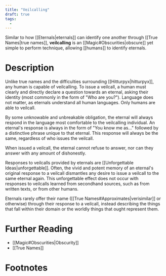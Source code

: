 ```yaml
---
title: "Veilcalling"
draft: true
tags:
  - 
---
```


Similar to how [[Eternals|eternals]] can identify one another through [[True Names|true names]], **veilcalling** is an [[Magic#Obscurities|obscure]] yet simple to perform technique, allowing [[humans]] to identify eternals. 

# Description
Unlike true names and the difficulties surrounding [[Hitturpyx|hitturpyx]], any human is capable of veilcalling. To issue a veilcall, a human must clearly and directly declare a question towards an eternal, asking their identity (most commonly in the form of "Who are you?"). Language does not matter, as eternals understand all human languages. Only humans are able to veilcall.

By some unknowable and unbreakable obligation, the eternal will always respond in the language most comfortable to the veilcalling individual. An eternal's response is always in the form of "You know me as..." followed by a distinctive phrase unique to that eternal. This response will always be the same, regardless of who issues the veilcall. 

When issued a veilcall, the eternal cannot refuse to answer, nor can they answer with any amount of dishonestly. 

Responses to veilcalls provided by eternals are [[Unforgettable Ideas|unforgettable]]. Often, the vivid and potent memory of an eternal's original response to a veilcall dismantles any desire to issue a veilcall to the same eternal again. This unforgettable effect does not occur with responses to veilcalls learned from secondhand sources, such as from written texts, or from other humans.

Eternals rarely offer their name ([[True Names#Approximates|verisimilar]] or otherwise) through their response to a veilcall, instead describing the things that fall within their domain or the worldly things that ought represent them. 

# Further Reading
- [[Magic#Obscurities|Obscurity]]
- [[True Names]]

# Footnotes
[^tag]:![[uyu.svg|12]] **[[OOU]]**: This is an example of an out-of-universe footnote using the 우유/house character. 